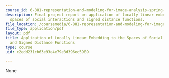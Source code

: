 ```yaml
---
course_id: 6-881-representation-and-modeling-for-image-analysis-spring-2005
description: Final project report on application of locally linear embedding to the
  spaces of social interactions and signed distance functions.
file_location: /coursemedia/6-881-representation-and-modeling-for-image-analysis-spring-2005/c2edd231cb63e93e4e79e3d396ec5989_6881_varshney.pdf
file_type: application/pdf
layout: pdf
title: Application of Locally Linear Embedding to the Spaces of Social Interactions
  and Signed Distance Functions
type: course
uid: c2edd231cb63e93e4e79e3d396ec5989

---
```

None